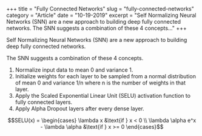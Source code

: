+++
title = "Fully Connected Networks"
slug = "fully-connected-networks"
category = "Article"
date = "10-19-2019"
excerpt = "Self Normalizing Neural Networks (SNN) are a new approach to building deep fully connected networks. The SNN suggests a combination of these 4 concepts..."
+++

Self Normalizing Neural Networks (SNN) are a new approach to building deep fully connected networks.

The SNN suggests a combination of these 4 concepts.

1. Normalize input data to mean 0 and variance 1.
2. Initialize weights for each layer to be sampled from a normal distribution of mean 0 and variance 1/n where n is the number of weights in that layer.
3. Apply the Scaled Exponential Linear Unit (SELU) activation function to fully connected layers.
4. Apply Alpha Dropout layers after every dense layer.

```math
SELU(x) = \begin{cases}
   \lambda x &\text{if } x < 0 \\
   \lambda \alpha e^x - \lambda \alpha &\text{if } x >= 0
\end{cases}
```